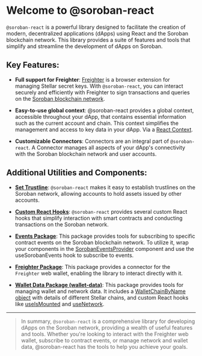 
# Welcome to @soroban-react

`@soroban-react` is a powerful library designed to facilitate the creation of modern, decentralized applications (dApps) using React and the Soroban blockchain network. This library provides a suite of features and tools that simplify and streamline the development of dApps on Soroban.

## Key Features:

- **Full support for Freighter**: [Freighter](https://github.com/stellar/freighter) is a browser extension for managing Stellar secret keys. With `@soroban-react`, you can interact securely and efficiently with Freighter to sign transactions and queries on the [Soroban blockchain network](https://soroban.stellar.org/).

- **Easy-to-use global context**: @soroban-react provides a global context, accessible throughout your dApp, that contains essential information such as the current account and chain. This context simplifies the management and access to key data in your dApp. Via a [React Context](https://reactjs.org/docs/context.html).

- **Customizable Connectors**: Connectors are an integral part of `@soroban-react`. A Connector manages all aspects of your dApp's connectivity with the Soroban blockchain network and user accounts.

## Additional Utilities and Components:

- **[Set Trustline](./Technical-docs/modules/contracts_src_setTrustline.md)**: `@soroban-react` makes it easy to establish trustlines on the Soroban network, allowing accounts to hold assets issued by other accounts.

- **[Custom React Hooks](./Technical-docs/modules/contracts_src.md)**: `@soroban-react` provides several custom React hooks that simplify interaction with smart contracts and conducting transactions on the Soroban network.

- **[Events Package](./Technical-docs/modules/events_src.md)**: This package provides tools for subscribing to specific contract events on the Soroban blockchain network. To utilize it, wrap your components in the [SorobanEventsProvider](./Technical-docs/modules/events_src_SorobanEventsProvider.md) component and use the useSorobanEvents hook to subscribe to events.

- **[Freighter Package](./Technical-docs/modules/freighter_src.md)**: This package provides a connector for the `Freighter` web wallet, enabling the library to interact directly with it.

- **[Wallet Data Package (wallet-data)](./Technical-docs/modules/wallet_data_src.md)**: This package provides tools for managing wallet and network data. It includes a [WalletChainByName object](https://github.com/mauroepce/soroban-react/blob/486e5d4/packages/wallet-data/src/provideWalletChains.tsx#L5) with details of different Stellar chains, and custom React hooks like [useIsMounted](./Technical-docs/modules/wallet_data_src_useIsMounted.md) and [useNetwork](./Technical-docs/modules/wallet_data_src_useNetwork.md).

---

> In summary, `@soroban-react` is a comprehensive library for developing dApps on the Soroban network, providing a
> wealth of useful features and tools. Whether you're looking to interact with the Freighter web wallet, 
> subscribe to contract events, or manage network and wallet data, @soroban-react has the tools to help you
> achieve your goals.